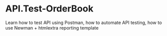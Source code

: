 # API.Test-OrderBook
Learn how to test API using Postman, how to automate API testing, how to use Newman + htmlextra reporting template
